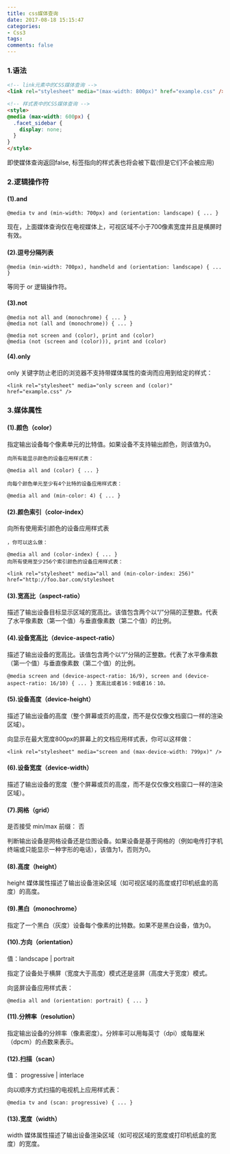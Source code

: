 ```yaml
---
title: css媒体查询
date: 2017-08-18 15:15:47
categories:
- Css3
tags:
comments: false
---
```


### 1.语法

```html
<!-- link元素中的CSS媒体查询 -->
<link rel="stylesheet" media="(max-width: 800px)" href="example.css" />

<!-- 样式表中的CSS媒体查询 -->
<style>
@media (max-width: 600px) {
  .facet_sidebar {
    display: none;
  }
}
</style>
```

即使媒体查询返回false, 标签指向的样式表也将会被下载(但是它们不会被应用)

<!-- more -->

### 2.逻辑操作符
#### (1).and

```
@media tv and (min-width: 700px) and (orientation: landscape) { ... }
```

现在，上面媒体查询仅在电视媒体上，可视区域不小于700像素宽度并且是横屏时有效。

#### (2).逗号分隔列表

```
@media (min-width: 700px), handheld and (orientation: landscape) { ... }
```

等同于 or 逻辑操作符。

#### (3).not

```
@media not all and (monochrome) { ... }
@media not (all and (monochrome)) { ... }

@media not screen and (color), print and (color)
@media (not (screen and (color))), print and (color)
```

#### (4).only
only 关键字防止老旧的浏览器不支持带媒体属性的查询而应用到给定的样式：


```
<link rel="stylesheet" media="only screen and (color)" href="example.css" />
```

### 3.媒体属性
#### (1).颜色（color）
指定输出设备每个像素单元的比特值。如果设备不支持输出颜色，则该值为0。


```
向所有能显示颜色的设备应用样式表：

@media all and (color) { ... }

向每个颜色单元至少有4个比特的设备应用样式表：

@media all and (min-color: 4) { ... }
```

#### (2).颜色索引（color-index）
向所有使用索引颜色的设备应用样式表
```
，你可以这么做：

@media all and (color-index) { ... }
向所有使用至少256个索引颜色的设备应用样式表：

<link rel="stylesheet" media="all and (min-color-index: 256)" href="http://foo.bar.com/stylesheet
```

#### (3).宽高比（aspect-ratio）
描述了输出设备目标显示区域的宽高比。该值包含两个以“/”分隔的正整数。代表了水平像素数（第一个值）与垂直像素数（第二个值）的比例。

#### (4).设备宽高比（device-aspect-ratio）
描述了输出设备的宽高比。该值包含两个以“/”分隔的正整数。代表了水平像素数（第一个值）与垂直像素数（第二个值）的比例。


```
@media screen and (device-aspect-ratio: 16/9), screen and (device-aspect-ratio: 16/10) { ... } 宽高比或者16：9或者16：10。
```

#### (5).设备高度（device-height）
描述了输出设备的高度（整个屏幕或页的高度，而不是仅仅像文档窗口一样的渲染区域）。

向显示在最大宽度800px的屏幕上的文档应用样式表，你可以这样做：


```
<link rel="stylesheet" media="screen and (max-device-width: 799px)" />
```

#### (6).设备宽度（device-width）
描述了输出设备的宽度（整个屏幕或页的高度，而不是仅仅像文档窗口一样的渲染区域）。

#### (7).网格（grid）
是否接受 min/max 前缀： 否

判断输出设备是网格设备还是位图设备。如果设备是基于网格的（例如电传打字机终端或只能显示一种字形的电话），该值为1，否则为0。

#### (8).高度（height）
height 媒体属性描述了输出设备渲染区域（如可视区域的高度或打印机纸盒的高度）的高度。

#### (9).黑白（monochrome）
指定了一个黑白（灰度）设备每个像素的比特数。如果不是黑白设备，值为0。

#### (10).方向（orientation）
值：landscape | portrait

指定了设备处于横屏（宽度大于高度）模式还是竖屏（高度大于宽度）模式。

向竖屏设备应用样式表：


```
@media all and (orientation: portrait) { ... }
```

#### (11).分辨率（resolution）
指定输出设备的分辨率（像素密度）。分辨率可以用每英寸（dpi）或每厘米（dpcm）的点数来表示。

#### (12).扫描（scan）
值： progressive | interlace

向以顺序方式扫描的电视机上应用样式表：


```
@media tv and (scan: progressive) { ... }
```

#### (13).宽度（width）
width 媒体属性描述了输出设备渲染区域（如可视区域的宽度或打印机纸盒的宽度）的宽度。


